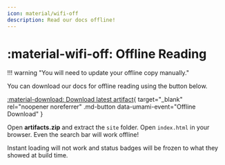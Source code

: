 ```yaml
---
icon: material/wifi-off
description: Read our docs offline!
---
```


# :material-wifi-off: Offline Reading

!!! warning "You will need to update your offline copy manually."

You can download our docs for offline reading using the button below.

[:material-download: Download latest artifact](https://git.blendos.co/api/v4/projects/28/jobs/artifacts/main/download?job=offline){ target="_blank" rel="noopener noreferrer" .md-button data-umami-event="Offline Download" }



Open **artifacts.zip** and extract the `site` folder. Open `index.html` in your browser. Even the search bar will work offline! 

Instant loading will not work and status badges will be frozen to what they showed at build time.